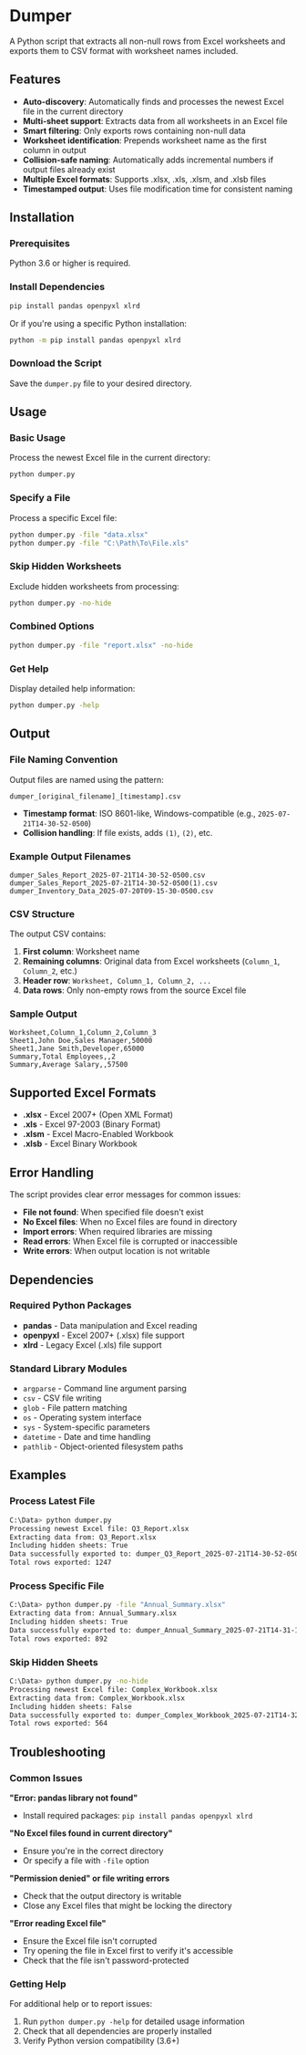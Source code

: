 # Dumper

A Python script that extracts all non-null rows from Excel worksheets and exports them to CSV format with worksheet names included.

## Features

- **Auto-discovery**: Automatically finds and processes the newest Excel file in the current directory
- **Multi-sheet support**: Extracts data from all worksheets in an Excel file
- **Smart filtering**: Only exports rows containing non-null data
- **Worksheet identification**: Prepends worksheet name as the first column in output
- **Collision-safe naming**: Automatically adds incremental numbers if output files already exist
- **Multiple Excel formats**: Supports .xlsx, .xls, .xlsm, and .xlsb files
- **Timestamped output**: Uses file modification time for consistent naming

## Installation

### Prerequisites

Python 3.6 or higher is required.

### Install Dependencies

```bash
pip install pandas openpyxl xlrd
```

Or if you're using a specific Python installation:

```bash
python -m pip install pandas openpyxl xlrd
```

### Download the Script

Save the `dumper.py` file to your desired directory.

## Usage

### Basic Usage

Process the newest Excel file in the current directory:

```bash
python dumper.py
```

### Specify a File

Process a specific Excel file:

```bash
python dumper.py -file "data.xlsx"
python dumper.py -file "C:\Path\To\File.xls"
```

### Skip Hidden Worksheets

Exclude hidden worksheets from processing:

```bash
python dumper.py -no-hide
```

### Combined Options

```bash
python dumper.py -file "report.xlsx" -no-hide
```

### Get Help

Display detailed help information:

```bash
python dumper.py -help
```

## Output

### File Naming Convention

Output files are named using the pattern:
```
dumper_[original_filename]_[timestamp].csv
```

- **Timestamp format**: ISO 8601-like, Windows-compatible (e.g., `2025-07-21T14-30-52-0500`)
- **Collision handling**: If file exists, adds `(1)`, `(2)`, etc.

### Example Output Filenames

```
dumper_Sales_Report_2025-07-21T14-30-52-0500.csv
dumper_Sales_Report_2025-07-21T14-30-52-0500(1).csv
dumper_Inventory_Data_2025-07-20T09-15-30-0500.csv
```

### CSV Structure

The output CSV contains:

1. **First column**: Worksheet name
2. **Remaining columns**: Original data from Excel worksheets (`Column_1`, `Column_2`, etc.)
3. **Header row**: `Worksheet, Column_1, Column_2, ...`
4. **Data rows**: Only non-empty rows from the source Excel file

### Sample Output

```csv
Worksheet,Column_1,Column_2,Column_3
Sheet1,John Doe,Sales Manager,50000
Sheet1,Jane Smith,Developer,65000
Summary,Total Employees,,2
Summary,Average Salary,,57500
```

## Supported Excel Formats

- **.xlsx** - Excel 2007+ (Open XML Format)
- **.xls** - Excel 97-2003 (Binary Format)
- **.xlsm** - Excel Macro-Enabled Workbook
- **.xlsb** - Excel Binary Workbook

## Error Handling

The script provides clear error messages for common issues:

- **File not found**: When specified file doesn't exist
- **No Excel files**: When no Excel files are found in directory
- **Import errors**: When required libraries are missing
- **Read errors**: When Excel file is corrupted or inaccessible
- **Write errors**: When output location is not writable

## Dependencies

### Required Python Packages

- **pandas** - Data manipulation and Excel reading
- **openpyxl** - Excel 2007+ (.xlsx) file support
- **xlrd** - Legacy Excel (.xls) file support

### Standard Library Modules

- `argparse` - Command line argument parsing
- `csv` - CSV file writing
- `glob` - File pattern matching
- `os` - Operating system interface
- `sys` - System-specific parameters
- `datetime` - Date and time handling
- `pathlib` - Object-oriented filesystem paths

## Examples

### Process Latest File

```bash
C:\Data> python dumper.py
Processing newest Excel file: Q3_Report.xlsx
Extracting data from: Q3_Report.xlsx
Including hidden sheets: True
Data successfully exported to: dumper_Q3_Report_2025-07-21T14-30-52-0500.csv
Total rows exported: 1247
```

### Process Specific File

```bash
C:\Data> python dumper.py -file "Annual_Summary.xlsx"
Extracting data from: Annual_Summary.xlsx
Including hidden sheets: True
Data successfully exported to: dumper_Annual_Summary_2025-07-21T14-31-15-0500.csv
Total rows exported: 892
```

### Skip Hidden Sheets

```bash
C:\Data> python dumper.py -no-hide
Processing newest Excel file: Complex_Workbook.xlsx
Extracting data from: Complex_Workbook.xlsx
Including hidden sheets: False
Data successfully exported to: dumper_Complex_Workbook_2025-07-21T14-32-01-0500.csv
Total rows exported: 564
```

## Troubleshooting

### Common Issues

**"Error: pandas library not found"**
- Install required packages: `pip install pandas openpyxl xlrd`

**"No Excel files found in current directory"**
- Ensure you're in the correct directory
- Or specify a file with `-file` option

**"Permission denied" or file writing errors**
- Check that the output directory is writable
- Close any Excel files that might be locking the directory

**"Error reading Excel file"**
- Ensure the Excel file isn't corrupted
- Try opening the file in Excel first to verify it's accessible
- Check that the file isn't password-protected

### Getting Help

For additional help or to report issues:

1. Run `python dumper.py -help` for detailed usage information
2. Check that all dependencies are properly installed
3. Verify Python version compatibility (3.6+)
